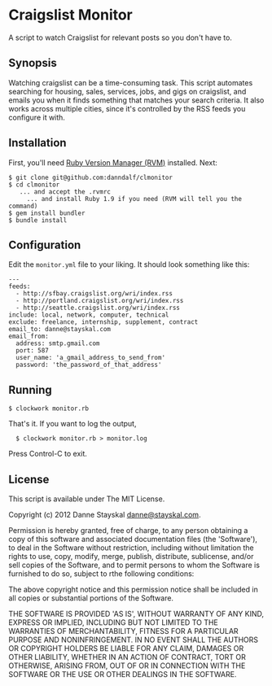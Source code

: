 # Craigslist Monitor

A script to watch Craigslist for relevant posts so you don't have to.

## Synopsis

Watching craigslist can be a time-consuming task.  This script automates searching for housing, sales, services, jobs, and gigs on craigslist, and emails you when it finds something that matches your search criteria.  It also works across multiple cities, since it's controlled by the RSS feeds you configure it with.

## Installation

First, you'll need [Ruby Version Manager (RVM)](http://beginrescueend.com/) installed.  Next:

	$ git clone git@github.com:danndalf/clmonitor
	$ cd clmonitor
	   ... and accept the .rvmrc
		 ... and install Ruby 1.9 if you need (RVM will tell you the command)
	$ gem install bundler
	$ bundle install

## Configuration

Edit the `monitor.yml` file to your liking.  It should look something like this:

	---
	feeds:
	  - http://sfbay.craigslist.org/wri/index.rss
	  - http://portland.craigslist.org/wri/index.rss
	  - http://seattle.craigslist.org/wri/index.rss
	include: local, network, computer, technical
	exclude: freelance, internship, supplement, contract
	email_to: danne@stayskal.com
	email_from:
	  address: smtp.gmail.com
	  port: 587
	  user_name: 'a_gmail_address_to_send_from'
	  password: 'the_password_of_that_address'

## Running

	$ clockwork monitor.rb

That's it.  If you want to log the output,

	  $ clockwork monitor.rb > monitor.log

Press Control-C to exit.

## License

This script is available under The MIT License.

Copyright (c) 2012 Danne Stayskal <danne@stayskal.com>.

Permission is hereby granted, free of charge, to any person obtaining
a copy of this software and associated documentation files (the
'Software'), to deal in the Software without restriction, including
without limitation the rights to use, copy, modify, merge, publish,
distribute, sublicense, and/or sell copies of the Software, and to
permit persons to whom the Software is furnished to do so, subject to
rthe following conditions:

The above copyright notice and this permission notice shall be
included in all copies or substantial portions of the Software.

THE SOFTWARE IS PROVIDED 'AS IS', WITHOUT WARRANTY OF ANY KIND,
EXPRESS OR IMPLIED, INCLUDING BUT NOT LIMITED TO THE WARRANTIES OF
MERCHANTABILITY, FITNESS FOR A PARTICULAR PURPOSE AND NONINFRINGEMENT.
IN NO EVENT SHALL THE AUTHORS OR COPYRIGHT HOLDERS BE LIABLE FOR ANY
CLAIM, DAMAGES OR OTHER LIABILITY, WHETHER IN AN ACTION OF CONTRACT,
TORT OR OTHERWISE, ARISING FROM, OUT OF OR IN CONNECTION WITH THE
SOFTWARE OR THE USE OR OTHER DEALINGS IN THE SOFTWARE.
